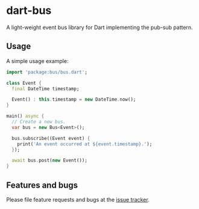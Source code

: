 # dart-bus

A light-weight event bus library for Dart implementing the pub-sub pattern.

## Usage

A simple usage example:

```dart
import 'package:bus/bus.dart';

class Event {
  final DateTime timestamp;

  Event() : this.timestamp = new DateTime.now();
}

main() async {
  // Create a new bus.
  var bus = new Bus<Event>();

  bus.subscribe((Event event) {
    print('An event occurred at ${event.timestamp}.');
  });

  await bus.post(new Event());
}
```

## Features and bugs

Please file feature requests and bugs at the [issue tracker][tracker].

[tracker]: https://github.com/thekeenant/dart-bus/issues
